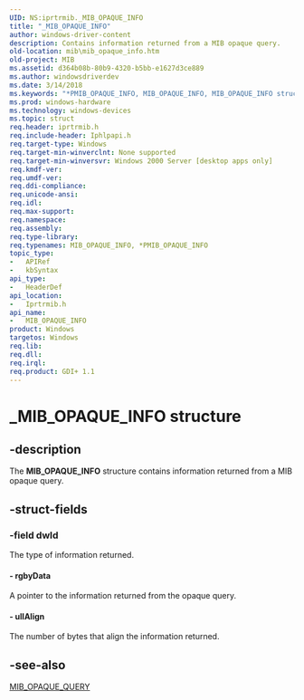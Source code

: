 ```yaml
---
UID: NS:iprtrmib._MIB_OPAQUE_INFO
title: "_MIB_OPAQUE_INFO"
author: windows-driver-content
description: Contains information returned from a MIB opaque query.
old-location: mib\mib_opaque_info.htm
old-project: MIB
ms.assetid: d364b08b-80b9-4320-b5bb-e1627d3ce889
ms.author: windowsdriverdev
ms.date: 3/14/2018
ms.keywords: "*PMIB_OPAQUE_INFO, MIB_OPAQUE_INFO, MIB_OPAQUE_INFO structure [MIB], PMIB_OPAQUE_INFO, PMIB_OPAQUE_INFO structure pointer [MIB], _MIB_OPAQUE_INFO, _mpr_mib_opaque_info, iprtrmib/MIB_OPAQUE_INFO, iprtrmib/PMIB_OPAQUE_INFO, mib.mib_opaque_info, rras.mib_opaque_info"
ms.prod: windows-hardware
ms.technology: windows-devices
ms.topic: struct
req.header: iprtrmib.h
req.include-header: Iphlpapi.h
req.target-type: Windows
req.target-min-winverclnt: None supported
req.target-min-winversvr: Windows 2000 Server [desktop apps only]
req.kmdf-ver: 
req.umdf-ver: 
req.ddi-compliance: 
req.unicode-ansi: 
req.idl: 
req.max-support: 
req.namespace: 
req.assembly: 
req.type-library: 
req.typenames: MIB_OPAQUE_INFO, *PMIB_OPAQUE_INFO
topic_type:
-	APIRef
-	kbSyntax
api_type:
-	HeaderDef
api_location:
-	Iprtrmib.h
api_name:
-	MIB_OPAQUE_INFO
product: Windows
targetos: Windows
req.lib: 
req.dll: 
req.irql: 
req.product: GDI+ 1.1
---
```


# _MIB_OPAQUE_INFO structure


## -description


The 
<b>MIB_OPAQUE_INFO</b> structure contains information returned from a MIB opaque query.


## -struct-fields




### -field dwId

The type of information returned.


#### - rgbyData

A pointer to the information returned from the opaque query.


#### - ullAlign

The number of bytes that align the information returned.


## -see-also




<a href="https://msdn.microsoft.com/cd87cbe4-3da4-4205-9a88-becf4f341ab5">MIB_OPAQUE_QUERY</a>
 

 

